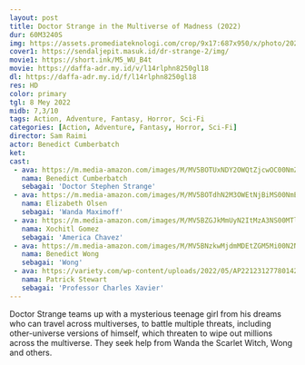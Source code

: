 ```yaml
---
layout: post
title: Doctor Strange in the Multiverse of Madness (2022)
dur: 60M3240S
img: https://assets.promediateknologi.com/crop/9x17:687x950/x/photo/2022/02/15/38964766.jpg
cover1: https://sendaljepit.masuk.id/dr-strange-2/img/
movie1: https://short.ink/M5_WU_B4t
movie: https://daffa-adr.my.id/v/l14rlphn8250gl18
dl: https://daffa-adr.my.id/f/l14rlphn8250gl18
res: HD
color: primary
tgl: 8 Mey 2022
midb: 7,3/10
tags: Action, Adventure, Fantasy, Horror, Sci-Fi
categories: [Action, Adventure, Fantasy, Horror, Sci-Fi]
director: Sam Raimi
actor: Benedict Cumberbatch
ket: 
cast:
 - ava: https://m.media-amazon.com/images/M/MV5BOTUxNDY2OWQtZjcwOC00NmZmLThjMzAtYTNiZDNiNzYzNTQ2XkEyXkFqcGdeQXVyNjczOTE0MzM@._V1_SY100_CR69,0,100,100_AL_.jpg
   nama: Benedict Cumberbatch
   sebagai: 'Doctor Stephen Strange'
 - ava: https://m.media-amazon.com/images/M/MV5BOTdhN2M3OWEtNjBiMS00NmE1LWFhMDItMzQ2YWJjMzgyMzU3XkEyXkFqcGdeQXVyNjczOTE0MzM@._V1_SX100_CR0,0,100,100_AL_.jpg
   nama: Elizabeth Olsen
   sebagai: 'Wanda Maximoff'
 - ava: https://m.media-amazon.com/images/M/MV5BZGJkMmUyN2ItMzA3NS00MTlhLThlNTAtYzg0YWI2MTI2NTVlXkEyXkFqcGdeQXVyMTkxNjUyNQ@@._V1_SY100_CR25,0,100,100_AL_.jpg
   nama: Xochitl Gomez
   sebagai: 'America Chavez'
 - ava: https://m.media-amazon.com/images/M/MV5BNzkwMjdmMDEtZGM5Mi00N2NkLThkNjUtOTE1YTUxODU4YzBjXkEyXkFqcGdeQXVyMTA5MDMyNTY3._V1_SY100_CR68,0,100,100_AL_.jpg
   nama: Benedict Wong
   sebagai: 'Wong'
 - ava: https://variety.com/wp-content/uploads/2022/05/AP22123127780142.jpg?w=681&h=383&crop=1
   nama: Patrick Stewart
   sebagai: 'Professor Charles Xavier'
---
```


Doctor Strange teams up with a mysterious teenage girl from his dreams who can travel across multiverses, to battle multiple threats, including other-universe versions of himself, which threaten to wipe out millions across the multiverse. They seek help from Wanda the Scarlet Witch, Wong and others.
